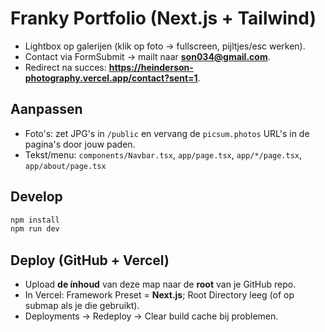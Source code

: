 # Franky Portfolio (Next.js + Tailwind)

- Lightbox op galerijen (klik op foto → fullscreen, pijltjes/esc werken).
- Contact via FormSubmit → mailt naar **son034@gmail.com**.
- Redirect na succes: **https://heinderson-photography.vercel.app/contact?sent=1**.

## Aanpassen
- Foto's: zet JPG's in `/public` en vervang de `picsum.photos` URL's in de pagina's door jouw paden.
- Tekst/menu: `components/Navbar.tsx`, `app/page.tsx`, `app/*/page.tsx`, `app/about/page.tsx`

## Develop
```bash
npm install
npm run dev
```

## Deploy (GitHub + Vercel)
- Upload **de ínhoud** van deze map naar de **root** van je GitHub repo.
- In Vercel: Framework Preset = **Next.js**; Root Directory leeg (of op submap als je die gebruikt).
- Deployments → Redeploy → Clear build cache bij problemen.
